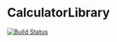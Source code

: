 # CalculatorLibrary

[![Build Status](https://travis-ci.org/hkitapci-swe/Calculator.svg?branch=master)](https://travis-ci.org/hkitapci-swe/Calculator)
